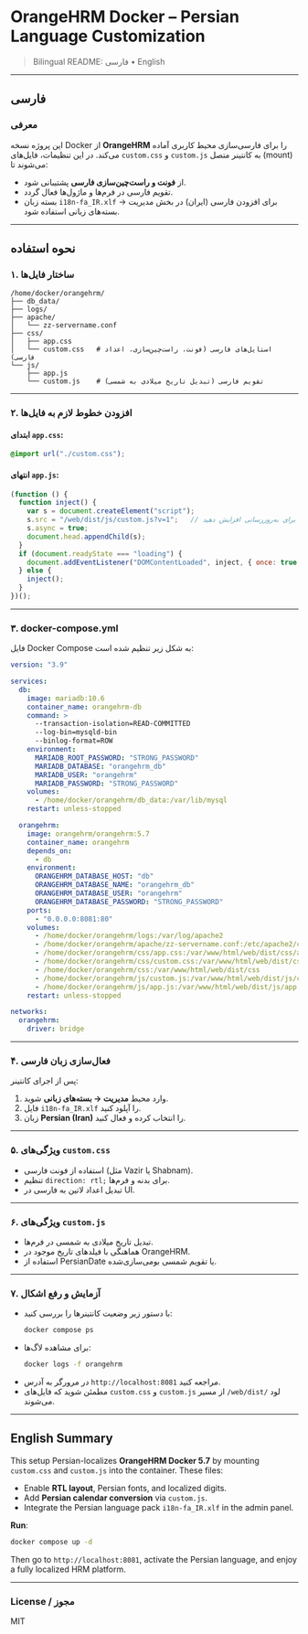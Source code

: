 # OrangeHRM Docker – Persian Language Customization

> Bilingual README: فارسی • English

---

## فارسی

### معرفی
این پروژه نسخه Docker از **OrangeHRM** را برای فارسی‌سازی محیط کاربری آماده می‌کند. در این تنظیمات، فایل‌های `custom.css` و `custom.js` به کانتینر متصل (mount) می‌شوند تا:
- از **فونت و راست‌چین‌سازی فارسی** پشتیبانی شود.
- تقویم فارسی در فرم‌ها و ماژول‌ها فعال گردد.
- بسته زبان `i18n-fa_IR.xlf` برای افزودن فارسی (ایران) در بخش مدیریت → بسته‌های زبانی استفاده شود.

---

## نحوه استفاده

### ۱. ساختار فایل‌ها
```
/home/docker/orangehrm/
├── db_data/
├── logs/
├── apache/
│   └── zz-servername.conf
├── css/
│   ├── app.css
│   └── custom.css   # استایل‌های فارسی (فونت، راست‌چین‌سازی، اعداد فارسی)
└── js/
    ├── app.js
    └── custom.js    # تقویم فارسی (تبدیل تاریخ میلادی به شمسی)
```

---

### ۲. افزودن خطوط لازم به فایل‌ها

#### ابتدای `app.css`:
```css
@import url("./custom.css");
```

#### انتهای `app.js`:
```javascript
(function () {
  function inject() {
    var s = document.createElement("script");
    s.src = "/web/dist/js/custom.js?v=1";   // عدد نسخه را برای به‌روزرسانی افزایش دهید
    s.async = true;
    document.head.appendChild(s);
  }
  if (document.readyState === "loading") {
    document.addEventListener("DOMContentLoaded", inject, { once: true });
  } else {
    inject();
  }
})();
```

---

### ۳. docker-compose.yml
فایل Docker Compose به شکل زیر تنظیم شده است:

```yaml
version: "3.9"

services:
  db:
    image: mariadb:10.6
    container_name: orangehrm-db
    command: >
      --transaction-isolation=READ-COMMITTED
      --log-bin=mysqld-bin
      --binlog-format=ROW
    environment:
      MARIADB_ROOT_PASSWORD: "STRONG_PASSWORD"
      MARIADB_DATABASE: "orangehrm_db"
      MARIADB_USER: "orangehrm"
      MARIADB_PASSWORD: "STRONG_PASSWORD"
    volumes:
      - /home/docker/orangehrm/db_data:/var/lib/mysql
    restart: unless-stopped

  orangehrm:
    image: orangehrm/orangehrm:5.7
    container_name: orangehrm
    depends_on:
      - db
    environment:
      ORANGEHRM_DATABASE_HOST: "db"
      ORANGEHRM_DATABASE_NAME: "orangehrm_db"
      ORANGEHRM_DATABASE_USER: "orangehrm"
      ORANGEHRM_DATABASE_PASSWORD: "STRONG_PASSWORD"
    ports:
      - "0.0.0.0:8081:80"
    volumes:
      - /home/docker/orangehrm/logs:/var/log/apache2
      - /home/docker/orangehrm/apache/zz-servername.conf:/etc/apache2/conf-enabled/zz-servername.conf:ro
      - /home/docker/orangehrm/css/app.css:/var/www/html/web/dist/css/app.css:ro
      - /home/docker/orangehrm/css/custom.css:/var/www/html/web/dist/css/custom.css:ro
      - /home/docker/orangehrm/css:/var/www/html/web/dist/css
      - /home/docker/orangehrm/js/custom.js:/var/www/html/web/dist/js/custom.js:ro
      - /home/docker/orangehrm/js/app.js:/var/www/html/web/dist/js/app.js:ro
    restart: unless-stopped

networks:
  orangehrm:
    driver: bridge
```

---

### ۴. فعال‌سازی زبان فارسی
پس از اجرای کانتینر:
1. وارد محیط **مدیریت → بسته‌های زبانی** شوید.
2. فایل `i18n-fa_IR.xlf` را آپلود کنید.
3. زبان **Persian (Iran)** را انتخاب کرده و فعال کنید.

---

### ۵. ویژگی‌های `custom.css`
- استفاده از فونت فارسی (مثل Vazir یا Shabnam).
- تنظیم `direction: rtl;` برای بدنه و فرم‌ها.
- تبدیل اعداد لاتین به فارسی در UI.

---

### ۶. ویژگی‌های `custom.js`
- تبدیل تاریخ میلادی به شمسی در فرم‌ها.
- هماهنگی با فیلدهای تاریخ موجود در OrangeHRM.
- استفاده از PersianDate یا تقویم شمسی بومی‌سازی‌شده.

---

### ۷. آزمایش و رفع اشکال
- با دستور زیر وضعیت کانتینرها را بررسی کنید:
  ```bash
  docker compose ps
  ```
- برای مشاهده لاگ‌ها:
  ```bash
  docker logs -f orangehrm
  ```
- در مرورگر به آدرس `http://localhost:8081` مراجعه کنید.
- مطمئن شوید که فایل‌های `custom.css` و `custom.js` از مسیر `/web/dist/` لود می‌شوند.

---

## English Summary
This setup Persian-localizes **OrangeHRM Docker 5.7** by mounting `custom.css` and `custom.js` into the container. These files:
- Enable **RTL layout**, Persian fonts, and localized digits.
- Add **Persian calendar conversion** via `custom.js`.
- Integrate the Persian language pack `i18n-fa_IR.xlf` in the admin panel.

**Run**:
```bash
docker compose up -d
```
Then go to `http://localhost:8081`, activate the Persian language, and enjoy a fully localized HRM platform.

---

### License / مجوز
MIT

